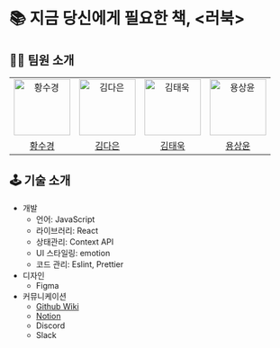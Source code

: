 # 📚 지금 당신에게 필요한 책, <러북>

## 🙋🏻 팀원 소개

<table>
  <tr>
    <td align="center">
      <img src="https://avatars.githubusercontent.com/u/50071076?v=4" width="100px;" alt="황수경"/>
    </td>
    <td align="center">
      <img src="https://avatars.githubusercontent.com/u/74234333?v=4" width="100px;" alt="김다은"/>
    </td>
    <td align="center">
      <img src="https://avatars.githubusercontent.com/u/67237560?v=4" width="100px;" alt="김태욱"/>
    </td>
    <td align="center">
      <img src="https://avatars.githubusercontent.com/u/64957267?v=4" width="100px;" alt="용상윤"/>
    </td>
  </tr>
  <tr>    
    <td align="center">
      <a href="https://github.com/sukyeongh">
        <div>황수경</div>
      </a>
    </td>
    <td align="center">
      <a href="https://github.com/dar-jeeling">
        <div>김다은</div>
      </a>
    </td>
    <td align="center">
      <a href="https://github.com/taewook1">
        <div>김태욱</div>
      </a>
    </td>    
    <td align="center">
      <a href="https://github.com/ryong9rrr">
        <div>용상윤</div>
      </a>
    </td>
  </tr>
</table>

## 🕹 기술 소개
- 개발
  - 언어: JavaScript
  - 라이브러리: React
  - 상태관리: Context API
  - UI 스타일링: emotion
  - 코드 관리: Eslint, Prettier
- 디자인
  - Figma
- 커뮤니케이션
  - [Github Wiki](https://github.com/prgrms-fe-devcourse/FEDC2_LUVOOK_Jieun/wiki)
  - [Notion](https://prgrms.notion.site/f567b7542b3d4708be7827b91c74e4b6)    
  - Discord
  - Slack  
